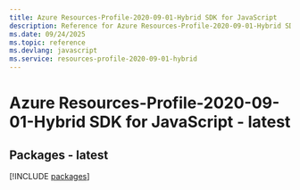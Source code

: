 ```yaml
---
title: Azure Resources-Profile-2020-09-01-Hybrid SDK for JavaScript
description: Reference for Azure Resources-Profile-2020-09-01-Hybrid SDK for JavaScript
ms.date: 09/24/2025
ms.topic: reference
ms.devlang: javascript
ms.service: resources-profile-2020-09-01-hybrid
---
```

# Azure Resources-Profile-2020-09-01-Hybrid SDK for JavaScript - latest
## Packages - latest
[!INCLUDE [packages](resources-profile-2020-09-01-hybrid-index.md)]